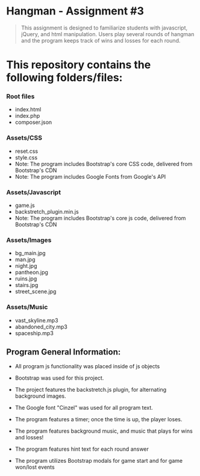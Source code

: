 # Hangman - Assignment #3

> This assignment is designed to familiarize students with javascript, jQuery, and html manipulation.  Users play several rounds of hangman and the program keeps track of wins and losses for each round. 

# This repository contains the following folders/files:

### Root files
 * index.html
 * index.php
 * composer.json

### Assets/CSS
 * reset.css
 * style.css
 * Note: The program includes Bootstrap's core CSS code, delivered from Bootstrap's CDN
 * Note: The program includes Google Fonts from Google's API
 
### Assets/Javascript
 * game.js
 * backstretch_plugin.min.js
 * Note: The program includes Bootstrap's core js code, delivered from Bootstrap's CDN

### Assets/Images
 * bg_main.jpg
 * man.jpg
 * night.jpg
 * pantheon.jpg
 * ruins.jpg
 * stairs.jpg
 * street_scene.jpg

### Assets/Music
 * vast_skyline.mp3
 * abandoned_city.mp3
 * spaceship.mp3


## Program General Information:

 * All program js functionality was placed inside of js objects

 * Bootstrap was used for this project.

 * The project features the backstretch.js plugin, for alternating background images.

 * The Google font "Cinzel" was used for all program text.

 * The program features a timer; once the time is up, the player loses.

 * The program features background music, and music that plays for wins and losses!

 * The program features hint text for each round answer

 * The program utilizes Bootstrap modals for game start and for game won/lost events